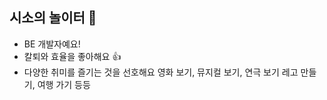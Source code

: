 ## 시소의 놀이터 🎡

- BE 개발자예요!
- 칼퇴와 효율을 좋아해요 👍
- 다양한 취미를 즐기는 것을 선호해요
  영화 보기, 뮤지컬 보기, 연극 보기
  레고 만들기, 여행 가기 등등
